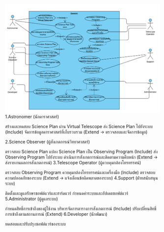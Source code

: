 ![usecase diagram](https://github.com/ICT-Mahidol/2024-ITDS361-Gemini3/blob/master/Screenshot%202025-02-05%20225219.png)
1.Astronomer (นักดาราศาสตร์)

สร้างและทดสอบ Science Plan ผ่าน Virtual Telescope
ส่ง Science Plan ไปยังระบบ (Include)
จัดการข้อมูลดาราศาสตร์ที่เก็บรวบรวม (Extend → ตรวจสอบและจัดการข้อมูล)

2.Science Observer (ผู้สังเกตการณ์วิทยาศาสตร์)

ตรวจสอบ Science Plan
แปลง Science Plan เป็น Observing Program (Include)
ส่ง Observing Program ไปยังระบบ
ดำเนินการสังเกตการณ์และติดตามความคืบหน้า (Extend → ส่งรายงานผลการสังเกตการณ์)
3.Telescope Operator (ผู้ควบคุมกล้องโทรทรรศน์)

ตรวจสอบ Observing Program
ควบคุมกล้องโทรทรรศน์และเครื่องมือ (Include)
ตรวจสอบความปลอดภัยของระบบ (Extend → แจ้งเตือนข้อผิดพลาดของระบบ)
4.Support (ฝ่ายสนับสนุนระบบ)

ติดตั้งและดูแลรักษาซอฟต์แวร์และฮาร์ดแวร์
กำหนดค่าระบบและอัปเดตซอฟต์แวร์
5.Administrator (ผู้ดูแลระบบ)

กำหนดสิทธิ์การเข้าถึงของผู้ใช้งาน
บริหารจัดการตารางการสังเกตการณ์ (Include)
ปรับเปลี่ยนสิทธิ์การเข้าถึงตามสถานการณ์ (Extend)
6.Developer (นักพัฒนา)

ทดสอบและปรับปรุงซอฟต์แวร์ของระบบ
